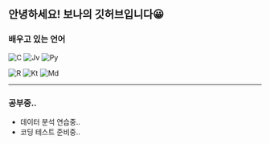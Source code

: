 ## 안녕하세요! 보나의 깃허브입니다😀

### 배우고 있는 언어

![C](https://img.shields.io/badge/C-00599C?style=for-the-badge&logo=c&logoColor=white)
![Jv](https://img.shields.io/badge/Java-ED8B00?style=for-the-badge&logo=openjdk&logoColor=white)
![Py](https://img.shields.io/badge/Python-14354C?style=for-the-badge&logo=python&logoColor=white)

![R](https://img.shields.io/badge/R-276DC3?style=for-the-badge&logo=r&logoColor=white)
![Kt](https://img.shields.io/badge/Kotlin-0095D5?&style=for-the-badge&logo=kotlin&logoColor=white)
![Md](https://img.shields.io/badge/Markdown-000000?style=for-the-badge&logo=markdown&logoColor=white)

___
### 공부중..

- 데이터 분석 연습중..
- 코딩 테스트 준비중..


<!---
bona2662/bona2662 is a ✨ special ✨ repository because its `README.md` (this file) appears on your GitHub profile.
You can click the Preview link to take a look at your changes.
--->

